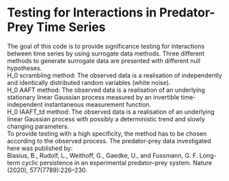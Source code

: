 # Testing for Interactions in Predator-Prey Time Series
The goal of this code is to provide significance testing for interactions between time series by using surrogate data methods. 
Three different methods to generate surrogate data are presented with different null hypotheses.  
H_0 scrambling method: The observed data is a realisation of independently and identically
distributed random variables (white noise).  
H_0 AAFT method: The observed data is a realisation of an underlying stationary linear Gaussian process measured by an invertible time-independent instantaneous measurement function.  
H_0 IAAFT_td method: The observed data is a realisation of an underlying linear Gaussian process with possibly a deterministic trend and slowly changing parameters.  
To provide testing with a high specificity, the method has to be chosen according to the observed process.
The predator-prey data investigated here was published by:  
Blasius, B., Rudolf, L., Weithoff, G., Gaedke, U., and Fussmann, G. F. Long-term cyclic persistence in an experimental predator–prey system. Nature (2020), 577(7789):226–230.
